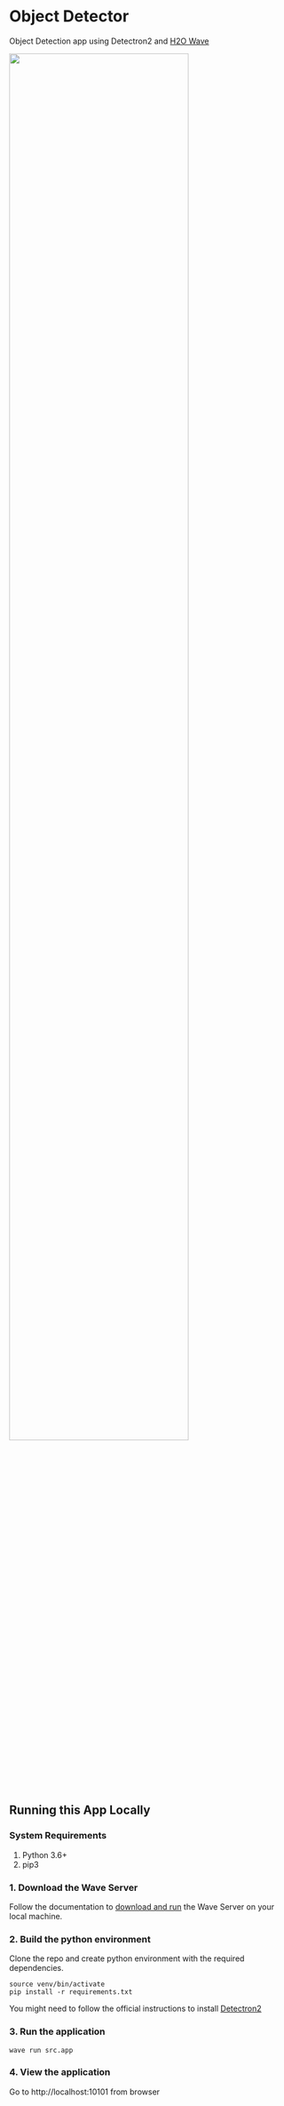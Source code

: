 # Object Detector

Object Detection app using Detectron2 and [H2O Wave](https://wave.h2o.ai)


<img src="./static/demo.gif" width="80%" height="80%"/>

## Running this App Locally

### System Requirements 
1. Python 3.6+
2. pip3

### 1. Download the Wave Server
Follow the documentation to [download and run](https://wave.h2o.ai/docs/installation) the Wave Server on your local machine.<br>


### 2. Build the python environment
Clone the repo and create python environment with the required dependencies.
```
source venv/bin/activate
pip install -r requirements.txt
```
You might need to follow the official instructions to install [Detectron2](https://detectron2.readthedocs.io/en/latest/tutorials/install.html)

### 3. Run the application
```
wave run src.app

```
### 4. View the application
Go to http://localhost:10101 from browser
